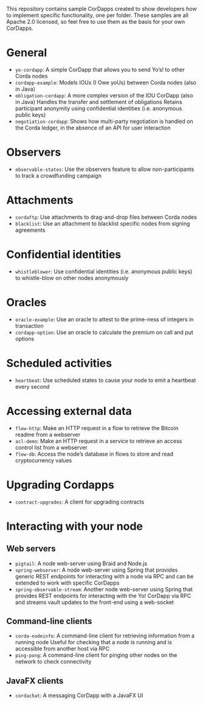 This repository contains sample CorDapps created to show developers how to implement specific functionality, one per folder. These samples are all Apache 2.0 licensed, so feel free to use them as the basis for your own CorDapps.

# General

* `yo-cordapp`: A simple CorDapp that allows you to send Yo’s! to other Corda nodes
* `cordapp-example`: Models IOUs (I Owe yoUs) between Corda nodes (also in Java)
* `obligation-cordapp`: A more complex version of the IOU CorDapp (also in Java) Handles the transfer and settlement of obligations Retains participant anonymity using confidential identities (i.e. anonymous public keys)
* `negotiation-cordapp`: Shows how multi-party negotiation is handled on the Corda ledger, in the absence of an API for user interaction

# Observers

* `observable-states`: Use the observers feature to allow non-participants to track a crowdfunding campaign

# Attachments

* `cordaftp`: Use attachments to drag-and-drop files between Corda nodes
* `blacklist`: Use an attachment to blacklist specific nodes from signing agreements

# Confidential identities

* `whistleblower`: Use confidential identities (i.e. anonymous public keys) to whistle-blow on other nodes anonymously

# Oracles

* `oracle-example`: Use an oracle to attest to the prime-ness of integers in transaction
* `cordapp-option`: Use an oracle to calculate the premium on call and put options

# Scheduled activities

* `heartbeat`: Use scheduled states to cause your node to emit a heartbeat every second

# Accessing external data

* `flow-http`: Make an HTTP request in a flow to retrieve the Bitcoin readme from a webserver
* `acl-demo`: Make an HTTP request in a service to retrieve an access control list from a webserver
* `flow-db`: Access the node’s database in flows to store and read cryptocurrency values

# Upgrading Cordapps

* `contract-upgrades`: A client for upgrading contracts

# Interacting with your node

## Web servers

* `pigtail`: A node web-server using Braid and Node.js
* `spring-webserver`: A node web-server using Spring that provides generic REST endpoints for interacting with a node via RPC and can be extended to work with specific CorDapps
* `spring-observable-stream`: Another node web-server using Spring that provides REST endpoints for interacting with the Yo! CorDapp via RPC and streams vault updates to the front-end using a web-socket

## Command-line clients

* `corda-nodeinfo`: A command-line client for retrieving information from a running node Useful for checking that a node is running and is accessible from another host via RPC
* `ping-pong`: A command-line client for pinging other nodes on the network to check connectivity

## JavaFX clients

* `cordachat`: A messaging CorDapp with a JavaFX UI
